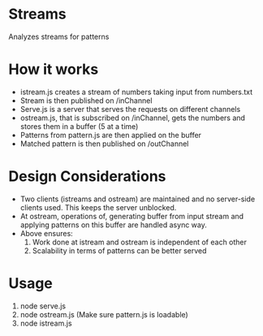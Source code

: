 Streams
=======
Analyzes streams for patterns

How it works
============
- istream.js creates a stream of numbers taking input from numbers.txt
- Stream is then published on /inChannel
- Serve.js is a server that serves the requests on different channels
- ostream.js, that is subscribed on /inChannel, gets the numbers and stores them in a buffer (5 at a time)
- Patterns from pattern.js are then applied on the buffer
- Matched pattern is then published on /outChannel

Design Considerations
=====================
- Two clients (istreams and ostream) are maintained and no server-side clients used. This keeps the server unblocked.
- At ostream, operations of, generating buffer from input stream and applying patterns on this buffer are handled async way.
- Above ensures:
	1. Work done at istream and ostream is independent of each other
	2. Scalability in terms of patterns can be better served

Usage
=====
1. node serve.js
2. node ostream.js (Make sure pattern.js is loadable)
3. node istream.js

